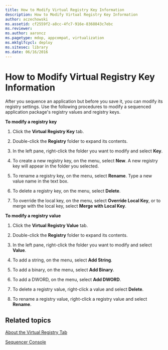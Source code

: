 ```yaml
---
title: How to Modify Virtual Registry Key Information
description: How to Modify Virtual Registry Key Information
author: aczechowski
ms.assetid: cf2559f2-a8cc-4fc7-916e-8368843c7ebc
ms.reviewer:
ms.author: aaroncz
ms.pagetype: mdop, appcompat, virtualization
ms.mktglfcycl: deploy
ms.sitesec: library
ms.date: 06/16/2016
---
```



# How to Modify Virtual Registry Key Information


After you sequence an application but before you save it, you can modify its registry settings. Use the following procedures to modify a sequenced application package's registry values and registry keys.

**To modify a registry key**

1.  Click the **Virtual Registry Key** tab.

2.  Double-click the **Registry** folder to expand its contents.

3.  In the left pane, right-click the folder you want to modify and select **Key**.

4.  To create a new registry key, on the menu, select **New**. A new registry key will appear in the folder you selected.

5.  To rename a registry key, on the menu, select **Rename**. Type a new value name in the text box.

6.  To delete a registry key, on the menu, select **Delete**.

7.  To override the local key, on the menu, select **Override Local Key**, or to merge with the local key, select **Merge with Local Key**.

**To modify a registry value**

1.  Click the **Virtual Registry Value** tab.

2.  Double-click the **Registry** folder to expand its contents.

3.  In the left pane, right-click the folder you want to modify and select **Value**.

4.  To add a string, on the menu, select **Add String**.

5.  To add a binary, on the menu, select **Add Binary**.

6.  To add a DWORD, on the menu, select **Add DWORD**.

7.  To delete a registry value, right-click a value and select **Delete**.

8.  To rename a registry value, right-click a registry value and select **Rename**.

## Related topics


[About the Virtual Registry Tab](about-the-virtual-registry-tab.md)

[Sequencer Console](sequencer-console.md)

 

 





